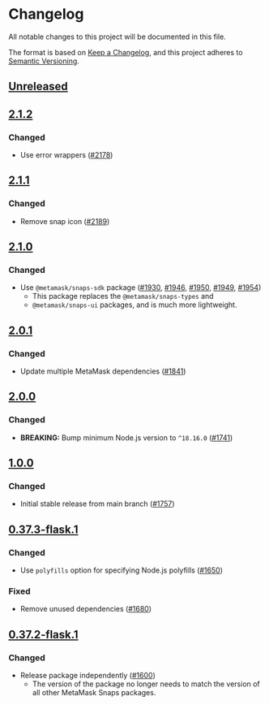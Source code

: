 # Changelog
All notable changes to this project will be documented in this file.

The format is based on [Keep a Changelog](https://keepachangelog.com/en/1.0.0/),
and this project adheres to [Semantic Versioning](https://semver.org/spec/v2.0.0.html).

## [Unreleased]

## [2.1.2]
### Changed
- Use error wrappers ([#2178](https://github.com/MetaMask/snaps/pull/2178))

## [2.1.1]
### Changed
- Remove snap icon ([#2189](https://github.com/MetaMask/snaps/pull/2189))

## [2.1.0]
### Changed
- Use `@metamask/snaps-sdk` package ([#1930](https://github.com/MetaMask/snaps/pull/1930),
  [#1946](https://github.com/MetaMask/snaps/pull/1946), [#1950](https://github.com/MetaMask/snaps/pull/1950),
  [#1949](https://github.com/MetaMask/snaps/pull/1949), [#1954](https://github.com/MetaMask/snaps/pull/1954))
  - This package replaces the `@metamask/snaps-types` and
  - `@metamask/snaps-ui` packages, and is much more lightweight.

## [2.0.1]
### Changed
- Update multiple MetaMask dependencies ([#1841](https://github.com/MetaMask/snaps/pull/1841))

## [2.0.0]
### Changed
- **BREAKING:** Bump minimum Node.js version to `^18.16.0` ([#1741](https://github.com/MetaMask/snaps/pull/1741))

## [1.0.0]
### Changed
- Initial stable release from main branch ([#1757](https://github.com/MetaMask/snaps/pull/1757))

## [0.37.3-flask.1]
### Changed
- Use `polyfills` option for specifying Node.js polyfills ([#1650](https://github.com/MetaMask/snaps/pull/1650))

### Fixed
- Remove unused dependencies ([#1680](https://github.com/MetaMask/snaps/pull/1680))

## [0.37.2-flask.1]
### Changed
- Release package independently ([#1600](https://github.com/MetaMask/snaps/pull/1600))
  - The version of the package no longer needs to match the version of all other
    MetaMask Snaps packages.

[Unreleased]: https://github.com/MetaMask/snaps/compare/@metamask/bip32-example-snap@2.1.2...HEAD
[2.1.2]: https://github.com/MetaMask/snaps/compare/@metamask/bip32-example-snap@2.1.1...@metamask/bip32-example-snap@2.1.2
[2.1.1]: https://github.com/MetaMask/snaps/compare/@metamask/bip32-example-snap@2.1.0...@metamask/bip32-example-snap@2.1.1
[2.1.0]: https://github.com/MetaMask/snaps/compare/@metamask/bip32-example-snap@2.0.1...@metamask/bip32-example-snap@2.1.0
[2.0.1]: https://github.com/MetaMask/snaps/compare/@metamask/bip32-example-snap@2.0.0...@metamask/bip32-example-snap@2.0.1
[2.0.0]: https://github.com/MetaMask/snaps/compare/@metamask/bip32-example-snap@1.0.0...@metamask/bip32-example-snap@2.0.0
[1.0.0]: https://github.com/MetaMask/snaps/compare/@metamask/bip32-example-snap@0.37.3-flask.1...@metamask/bip32-example-snap@1.0.0
[0.37.3-flask.1]: https://github.com/MetaMask/snaps/compare/@metamask/bip32-example-snap@0.37.2-flask.1...@metamask/bip32-example-snap@0.37.3-flask.1
[0.37.2-flask.1]: https://github.com/MetaMask/snaps/releases/tag/@metamask/bip32-example-snap@0.37.2-flask.1
